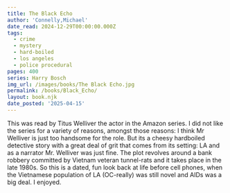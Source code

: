 ```yaml
---
title: The Black Echo
author: 'Connelly,Michael'
date_read: 2024-12-29T00:00:00.000Z
tags:
  - crime
  - mystery
  - hard-boiled
  - los angeles
  - police procedural
pages: 400
series: Harry Bosch
img_url: /images/books/The Black Echo.jpg
permalink: /books/Black_Echo/
layout: book.njk
date_posted: '2025-04-15'
---
```

This was read by Titus Welliver the actor in the Amazon series. I did not like the series for a variety of reasons, amongst those reasons: I think Mr Welliver is just too handsome for the role.  But its a cheesy hardboiled detective story with a great deal of grit that comes from its setting: LA and as a narrator Mr. Welliver was just fine.  The plot revolves around a bank robbery committed by Vietnam
veteran tunnel-rats and it takes place in the late 1980s.  So this is a dated, fun look back at life before cell phones, when the Vietnamese population of LA (OC-really) was still novel and AIDs was a big deal.  I enjoyed.
